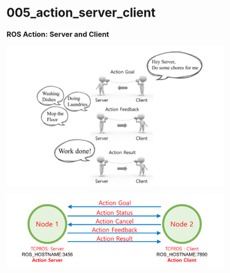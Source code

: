 # 005_action_server_client

### ROS Action: Server and Client

![ROS](https://github.com/Kucukcollu/ros_beginner_tutorials/blob/main/figures/06.png)

![ROS](https://github.com/Kucukcollu/ros_beginner_tutorials/blob/main/figures/09.png)
